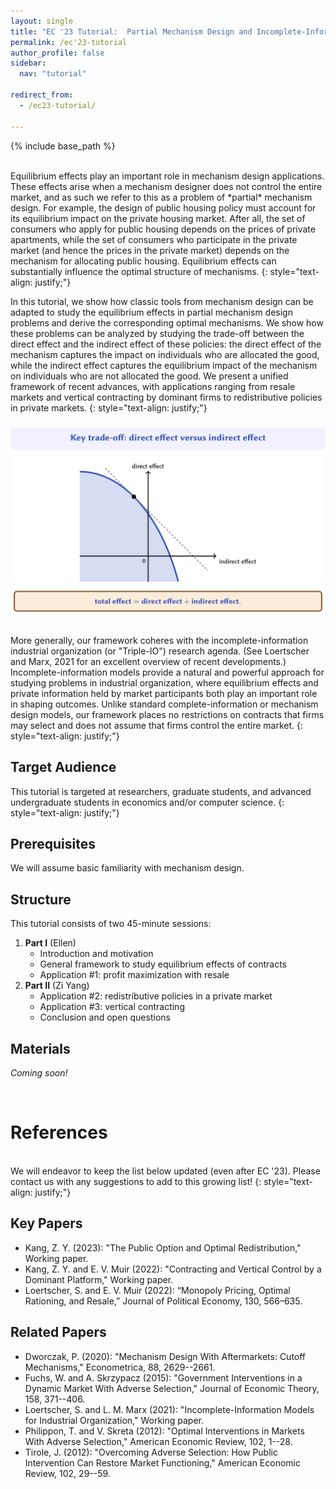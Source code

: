 ```yaml
---
layout: single
title: "EC '23 Tutorial:  Partial Mechanism Design and Incomplete-Information Industrial Organization"
permalink: /ec'23-tutorial
author_profile: false
sidebar:
  nav: "tutorial"

redirect_from:
  - /ec23-tutorial/

---
```


{% include base_path %}

<br>
Equilibrium effects play an important role in mechanism design applications. These effects arise when a mechanism designer does not control the entire market, and as such we refer to this as a problem of *partial* mechanism design. For example, the design of public housing policy must account for its equilibrium impact on the private housing market. After all, the set of consumers who apply for public housing depends on the prices of private apartments, while the set of consumers who participate in the private market (and hence the prices in the private market) depends on the mechanism for allocating public housing. Equilibrium effects can substantially influence the optimal structure of mechanisms.  
{: style="text-align: justify;"} 

In this tutorial, we show how classic tools from mechanism design can be adapted to study the equilibrium effects in partial mechanism design problems and derive the corresponding optimal mechanisms. We show how these problems can be analyzed by studying the trade-off between the direct effect and the indirect effect of these policies: the direct effect of the mechanism captures the impact on individuals who are allocated the good, while the indirect effect captures the equilibrium impact of the mechanism on individuals who are not allocated the good. We present a unified framework of recent advances, with applications ranging from resale markets and vertical contracting by dominant firms to redistributive policies in private markets. 
{: style="text-align: justify;"}  

<img src="images/tradeoff.png"
     alt="Trade-off between the direct effect and the indirect effect"
     style="float: left; margin-bottom: 30px; margin-top: 10px;" />

<br>
More generally, our framework coheres with the incomplete-information industrial organization (or "Triple-IO") research agenda. (See <a href="https://people.duke.edu/~marx/bio/papers/ESMChapter.pdf" style="text-decoration:none">Loertscher and Marx, 2021</a> for an excellent overview of recent developments.) Incomplete-information models provide a natural and powerful approach for studying problems in industrial organization, where equilibrium effects and private information held by market participants both play an important role in shaping outcomes. Unlike standard complete-information or mechanism design models, our framework places no restrictions on contracts that firms may select and does not assume that firms control the entire market.
{: style="text-align: justify;"}

## Target Audience

This tutorial is targeted at researchers, graduate students, and advanced undergraduate students in economics and/or computer science.
{: style="text-align: justify;"} 

## Prerequisites

We will assume basic familiarity with mechanism design.

## Structure

This tutorial consists of two 45-minute sessions:

1. **Part I** (<a href="https://ellenmuir.net" style="text-decoration:none">Ellen</a>)
   - Introduction and motivation
   - General framework to study equilibrium effects of contracts
   - Application #1: profit maximization with resale   
2. **Part II** (<a href="https://ziyangkang.com" style="text-decoration:none">Zi Yang</a>)
   - Application #2: redistributive policies in a private market
   - Application #3: vertical contracting
   - Conclusion and open questions

## Materials

*Coming soon!*

<br>

# References 

<br>
We will endeavor to keep the list below updated (even after EC '23).  Please contact us with any suggestions to add to this growing list!
{: style="text-align: justify;"} 

## Key Papers

- <a href="/files/jmp.pdf" style="text-decoration:none">Kang, Z. Y. (2023): "The Public Option and Optimal Redistribution," Working paper.</a>
- <a href="/files/contracting.pdf" style="text-decoration:none">Kang, Z. Y. and E. V. Muir (2022): "Contracting and Vertical Control by a Dominant Platform," Working paper.</a>
- <a href="https://www.journals.uchicago.edu/doi/abs/10.1086/717894" style="text-decoration:none">Loertscher, S. and E. V. Muir (2022): “Monopoly Pricing, Optimal Rationing, and Resale,” Journal of
Political Economy, 130, 566–635.</a>

## Related Papers

- <a href="https://onlinelibrary.wiley.com/doi/full/10.3982/ECTA15768" style="text-decoration:none">Dworczak, P. (2020): "Mechanism Design With Aftermarkets: Cutoff Mechanisms," Econometrica, 88, 2629--2661.</a>
- <a href="https://doi.org/10.1016/j.jet.2015.04.009" style="text-decoration:none">Fuchs, W. and A. Skrzypacz (2015): "Government Interventions in a Dynamic Market With Adverse Selection," Journal of Economic Theory, 158, 371--406.</a>
- <a href="https://people.duke.edu/~marx/bio/papers/ESMChapter.pdf" style="text-decoration:none">Loertscher, S. and L. M. Marx (2021): "Incomplete-Information Models for Industrial Organization," Working paper.</a>
- <a href="http://www.aeaweb.org/articles.php?doi=10.1257/aer.102.1.1" style="text-decoration:none">Philippon, T. and V. Skreta (2012): "Optimal Interventions in Markets With Adverse Selection," American Economic Review, 102, 1--28.</a>
- <a href="https://www.aeaweb.org/articles?id=10.1257/aer.102.1.29" style="text-decoration:none">Tirole, J. (2012): "Overcoming Adverse Selection: How Public Intervention Can Restore Market Functioning," American Economic Review, 102, 29--59.</a>

